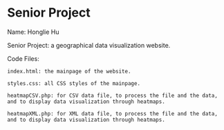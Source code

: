 # Senior Project
Name: Honglie Hu

Senior Project: 
    a geographical data visualization website.

Code Files:

    index.html: the mainpage of the website.

    styles.css: all CSS styles of the mainpage. 

    heatmapCSV.php: for CSV data file, to process the file and the data, and to display data visualization through heatmaps. 

    heatmapXML.php: for XML data file, to process the file and the data, and to display data visualization through heatmaps.

